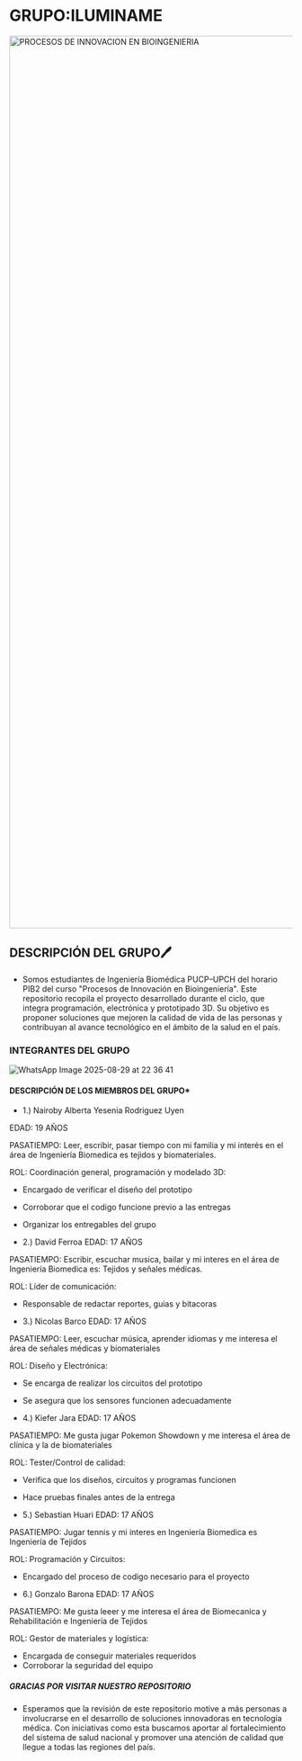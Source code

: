 # GRUPO:ILUMINAME
<img width="2245" height="1587" alt="PROCESOS DE INNOVACION EN BIOINGENIERIA" src="https://github.com/user-attachments/assets/8bb6218c-159b-47a6-8e70-72e15e1ede89" />

## DESCRIPCIÓN DEL GRUPO🖊️
- Somos estudiantes de Ingeniería Biomédica PUCP–UPCH del horario PIB2 del curso "Procesos de Innovación en Bioingeniería". Este repositorio recopila el proyecto desarrollado durante el ciclo, que integra programación, electrónica y prototipado 3D. Su objetivo es proponer soluciones que mejoren la calidad de vida de las personas y contribuyan al avance tecnológico en el ámbito de la salud en el país.

### INTEGRANTES DEL GRUPO

![WhatsApp Image 2025-08-29 at 22 36 41](https://github.com/user-attachments/assets/16285aa5-4878-4b4a-b150-d5c124efc88a)

#### DESCRIPCIÓN DE LOS MIEMBROS DEL GRUPO*

- 1.) Nairoby Alberta Yesenia Rodriguez Uyen

EDAD: 19 AÑOS

PASATIEMPO: Leer, escribir, pasar tiempo con mi familia y mi interés en el área de Ingeniería Biomedica es tejidos y biomateriales.

ROL: Coordinación general, programación y modelado 3D:

- Encargado de verificar el diseño del prototipo

- Corroborar que el codigo funcione previo a las entregas

- Organizar los entregables del grupo

- 2.) David Ferroa
EDAD: 17 AÑOS

PASATIEMPO: Escribir, escuchar musica, bailar y mi interes en el área de Ingeniería Biomedica es: Tejidos y señales médicas.

ROL: Líder de comunicación:

- Responsable de redactar reportes, guias y bitacoras

- 3.) Nicolas Barco
EDAD: 17 AÑOS

PASATIEMPO: Leer, escuchar música, aprender idiomas y me interesa el área de señales médicas y biomateriales

ROL: Diseño y Electrónica:

- Se encarga de realizar los circuitos del prototipo
- Se asegura que los sensores funcionen adecuadamente

- 4.) Kiefer Jara
EDAD: 17 AÑOS

PASATIEMPO: Me gusta jugar Pokemon Showdown y me interesa el área de clínica y la de biomateriales

ROL: Tester/Control de calidad:

- Verifica que los diseños, circuitos y programas funcionen
- Hace pruebas finales antes de la entrega

- 5.) Sebastian Huari
EDAD: 17 AÑOS

PASATIEMPO: Jugar tennis y mi interes en Ingeniería Biomedica es Ingeniería de Tejidos

ROL: Programación y Circuitos:

- Encargado del proceso de codigo necesario para el proyecto

- 6.) Gonzalo Barona
EDAD: 17 AÑOS

PASATIEMPO: Me gusta leeer y me interesa el área de Biomecanica y Rehabilitación e Ingeniería de Tejidos

ROL: Gestor de materiales y logística:

- Encargada de conseguir materiales requeridos
- Corroborar la seguridad del equipo

##### GRACIAS POR VISITAR NUESTRO REPOSITORIO

- Esperamos que la revisión de este repositorio motive a más personas a involucrarse en el desarrollo de soluciones innovadoras en tecnología médica. Con iniciativas como esta buscamos aportar al fortalecimiento del sistema de salud nacional y promover una atención de calidad que llegue a todas las regiones del país.





